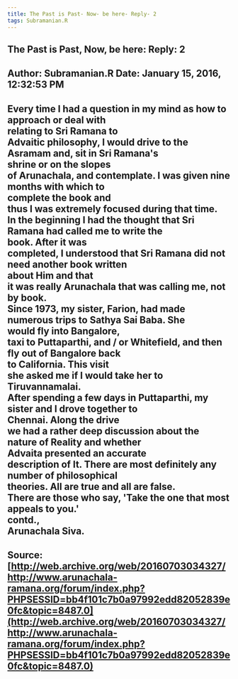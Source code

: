 ```yaml
--- 
title: The Past is Past- Now- be here- Reply- 2   
tags: Subramanian.R  
---  
```

##  The Past is Past, Now, be here: Reply: 2  
Author: Subramanian.R       Date: January 15, 2016, 12:32:53 PM  
---  
Every time I had a question in my mind as how to approach or deal with  
relating to Sri Ramana to   
Advaitic philosophy, I would drive to the Asramam and, sit in Sri Ramana's  
shrine or on the slopes   
of Arunachala, and contemplate. I was given nine months with which to  
complete the book and   
thus I was extremely focused during that time.   
In the beginning I had the thought that Sri Ramana had called me to write the  
book. After it was   
completed, I understood that Sri Ramana did not need another book written  
about Him and that   
it was really Arunachala that was calling me, not by book.   
Since 1973, my sister, Farion, had made numerous trips to Sathya Sai Baba. She  
would fly into Bangalore,   
taxi to Puttaparthi, and / or Whitefield, and then fly out of Bangalore back  
to California. This visit   
she asked me if I would take her to Tiruvannamalai.   
After spending a few days in Puttaparthi, my sister and I drove together to  
Chennai. Along the drive   
we had a rather deep discussion about the nature of Reality and whether  
Advaita presented an accurate   
description of It. There are most definitely any number of philosophical  
theories. All are true and all are false.   
There are those who say, 'Take the one that most appeals to you.'   
contd.,   
Arunachala Siva.
 ---  
Source:[http://web.archive.org/web/20160703034327/http://www.arunachala-ramana.org/forum/index.php?PHPSESSID=bb4f101c7b0a97992edd82052839e0fc&topic=8487.0](http://web.archive.org/web/20160703034327/http://www.arunachala-ramana.org/forum/index.php?PHPSESSID=bb4f101c7b0a97992edd82052839e0fc&topic=8487.0)   
---  


